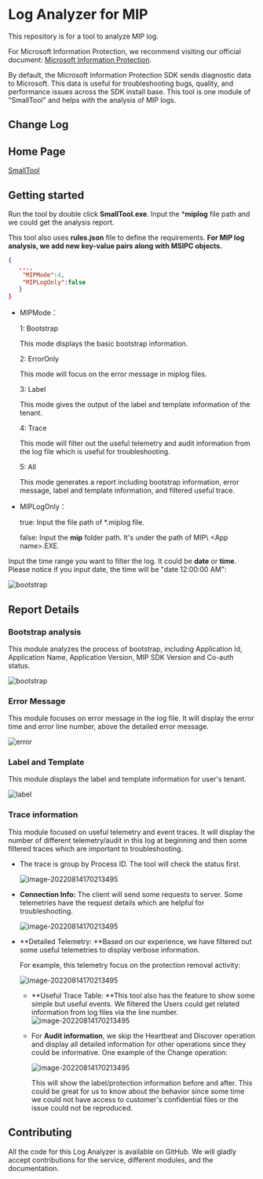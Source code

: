 
# Log Analyzer for MIP
This repository is for a tool to analyze MIP log.

For Microsoft Information Protection, we recommend visiting our official document: [Microsoft Information Protection](https://docs.microsoft.com/en-us/information-protection/develop/overview).

By default, the Microsoft Information Protection SDK sends diagnostic data to Microsoft. This data is useful for troubleshooting bugs, quality, and performance issues across the SDK install base. This tool is one module of "SmallTool" and helps with the analysis of MIP logs.

## Change Log


## Home Page 

[SmallTool](https://github.com/ChrisChenMS/SmallTool)

## Getting started
Run the tool by double click **SmallTool.exe**. Input the ***miplog** file path and we could get the analysis report.

This tool also uses **rules.json** file to define the requirements. **For MIP log analysis, we add new key-value pairs along with MSIPC objects.**
```json
{
   ...,
    "MIPMode":4,
    "MIPLogOnly":false
   }
}
```

 - MIPMode：

   1: Bootstrap

   This mode displays the basic bootstrap information.

   2: ErrorOnly

   This mode will focus on the error message in miplog files.

   3: Label

   This mode gives the output of the label and template information of the tenant.

   4: Trace

   This mode will filter out the useful telemetry and audit information from the log file which is useful for troubleshooting.

   5: All

   This mode generates a report including bootstrap information, error message, label and template information, and filtered useful trace.
   
- MIPLogOnly：

  true: Input the file path of *.miplog file.

  false: Input the **mip** folder path. It's under the path of MIP\ \<App name>.EXE.
  

Input the time range you want to filter the log. It could be **date** or **time**. Please notice if you input date, the time will be "date 12:00:00 AM":

![bootstrap](./Image/TimeRange.png)

## Report Details

### Bootstrap analysis

This module analyzes the process of bootstrap, including Application Id, Application Name, Application Version, MIP SDK Version and Co-auth status. 

![bootstrap](./Image/bootstrap.png)

### Error Message

This module focuses on error message in the log file. It will display the error time and error line number, above the detailed error message.

![error](./Image/error.png)

### Label and Template

This module displays the label and template information for user's tenant.

![label](./Image/label.png)

### Trace information

This module focused on useful telemetry and event traces. It will display the number of different telemetry/audit in this log at beginning and then some filtered traces which are important to troubleshooting.

- The trace is group by Process ID. The tool will check the status first.
  
  ![image-20220814170213495](./Image/eventcheck.png)
  
- **Connection Info:** The client will send some requests to server. Some telemetries have the request details which are helpful for troubleshooting.
  
  ![image-20220814170213495](./Image/connection.png)
  
- **Detailed Telemetry: **Based on our experience, we have filtered out some useful telemetries to display verbose information. 

  For example, this telemetry focus on the protection removal activity:

  ![image-20220814170213495](./Image/telemetry.png)
  
  - **Useful Trace Table: **This tool also has the feature to show some simple but useful events. We filtered the 
    Users could get related information from log files via the line number.
    ![image-20220814170213495](./Image/simple.png)
    
  - For **Audit information**, we skip the Heartbeat and Discover operation and display all detailed information for other operations since they could be informative. One example of the Change operation:
  
    ![image-20220814170213495](./Image/audit.png)
  
    This will show the label/protection information before and after. This could be great for us to know about the behavior since some time we could not have access to customer's confidential files or the issue could not be reproduced.

## Contributing

All the code for this Log Analyzer is available on GitHub. We will gladly accept contributions for the service, different modules, and the documentation.

